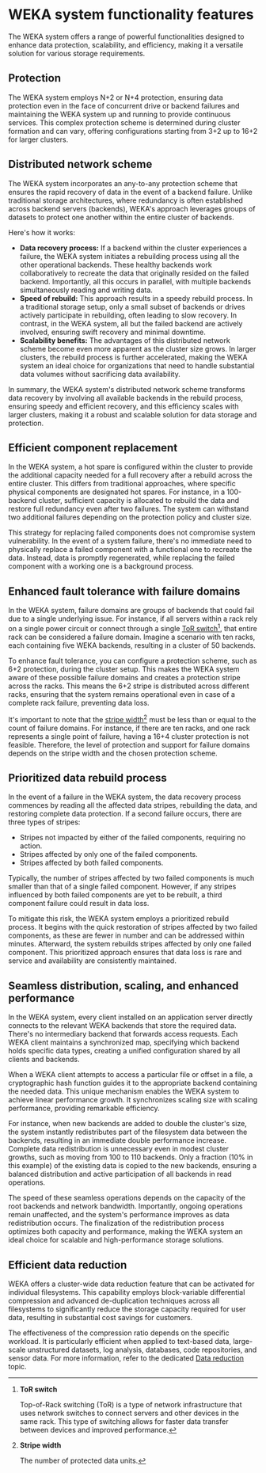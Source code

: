 # WEKA system functionality features



The WEKA system offers a range of powerful functionalities designed to enhance data protection, scalability, and efficiency, making it a versatile solution for various storage requirements.

## Protection

The WEKA system employs N+2 or N+4 protection, ensuring data protection even in the face of concurrent drive or backend failures and maintaining the WEKA system up and running to provide continuous services. This complex protection scheme is determined during cluster formation and can vary, offering configurations starting from 3+2 up to 16+2 for larger clusters.

## Distributed network scheme

The WEKA system incorporates an any-to-any protection scheme that ensures the rapid recovery of data in the event of a backend failure. Unlike traditional storage architectures, where redundancy is often established across backend servers (backends), WEKA's approach leverages groups of datasets to protect one another within the entire cluster of backends.

Here's how it works:

* **Data recovery process:** If a backend within the cluster experiences a failure, the WEKA system initiates a rebuilding process using all the other operational backends. These healthy backends work collaboratively to recreate the data that originally resided on the failed backend. Importantly, all this occurs in parallel, with multiple backends simultaneously reading and writing data.
* **Speed of rebuild:** This approach results in a speedy rebuild process. In a traditional storage setup, only a small subset of backends or drives actively participate in rebuilding, often leading to slow recovery. In contrast, in the WEKA system, all but the failed backend are actively involved, ensuring swift recovery and minimal downtime.
* **Scalability benefits:** The advantages of this distributed network scheme become even more apparent as the cluster size grows. In larger clusters, the rebuild process is further accelerated, making the WEKA system an ideal choice for organizations that need to handle substantial data volumes without sacrificing data availability.

In summary, the WEKA system's distributed network scheme transforms data recovery by involving all available backends in the rebuild process, ensuring speedy and efficient recovery, and this efficiency scales with larger clusters, making it a robust and scalable solution for data storage and protection.

## **Efficient component replacement**

In the WEKA system, a hot spare is configured within the cluster to provide the additional capacity needed for a full recovery after a rebuild across the entire cluster. This differs from traditional approaches, where specific physical components are designated hot spares. For instance, in a 100-backend cluster, sufficient capacity is allocated to rebuild the data and restore full redundancy even after two failures. The system can withstand two additional failures depending on the protection policy and cluster size.

This strategy for replacing failed components does not compromise system vulnerability. In the event of a system failure, there's no immediate need to physically replace a failed component with a functional one to recreate the data. Instead, data is promptly regenerated, while replacing the failed component with a working one is a background process.

## **Enhanced fault tolerance with failure domains**

In the WEKA system, failure domains are groups of backends that could fail due to a single underlying issue. For instance, if all servers within a rack rely on a single power circuit or connect through a single [ToR switch](#user-content-fn-1)[^1], that entire rack can be considered a failure domain. Imagine a scenario with ten racks, each containing five WEKA backends, resulting in a cluster of 50 backends.

To enhance fault tolerance, you can configure a protection scheme, such as 6+2 protection, during the cluster setup. This makes the WEKA system aware of these possible failure domains and creates a protection stripe across the racks. This means the 6+2 stripe is distributed across different racks, ensuring that the system remains operational even in case of a complete rack failure, preventing data loss.

It's important to note that the [stripe width](#user-content-fn-2)[^2] must be less than or equal to the count of failure domains. For instance, if there are ten racks, and one rack represents a single point of failure, having a 16+4 cluster protection is not feasible. Therefore, the level of protection and support for failure domains depends on the stripe width and the chosen protection scheme.

## Prioritized data rebuild process

In the event of a failure in the WEKA system, the data recovery process commences by reading all the affected data stripes, rebuilding the data, and restoring complete data protection. If a second failure occurs, there are three types of stripes:

* Stripes not impacted by either of the failed components, requiring no action.
* Stripes affected by only one of the failed components.
* Stripes affected by both failed components.

Typically, the number of stripes affected by two failed components is much smaller than that of a single failed component. However, if any stripes influenced by both failed components are yet to be rebuilt, a third component failure could result in data loss.

To mitigate this risk, the WEKA system employs a prioritized rebuild process. It begins with the quick restoration of stripes affected by two failed components, as these are fewer in number and can be addressed within minutes. Afterward, the system rebuilds stripes affected by only one failed component. This prioritized approach ensures that data loss is rare and service and availability are consistently maintained.

## **Seamless distribution, scaling, and enhanced performance**

In the WEKA system, every client installed on an application server directly connects to the relevant WEKA backends that store the required data. There's no intermediary backend that forwards access requests. Each WEKA client maintains a synchronized map, specifying which backend holds specific data types, creating a unified configuration shared by all clients and backends.

When a WEKA client attempts to access a particular file or offset in a file, a cryptographic hash function guides it to the appropriate backend containing the needed data. This unique mechanism enables the WEKA system to achieve linear performance growth. It synchronizes scaling size with scaling performance, providing remarkable efficiency.

For instance, when new backends are added to double the cluster's size, the system instantly redistributes part of the filesystem data between the backends, resulting in an immediate double performance increase. Complete data redistribution is unnecessary even in modest cluster growths, such as moving from 100 to 110 backends. Only a fraction (10% in this example) of the existing data is copied to the new backends, ensuring a balanced distribution and active participation of all backends in read operations.

The speed of these seamless operations depends on the capacity of the root backends and network bandwidth. Importantly, ongoing operations remain unaffected, and the system's performance improves as data redistribution occurs. The finalization of the redistribution process optimizes both capacity and performance, making the WEKA system an ideal choice for scalable and high-performance storage solutions.

## **Efficient data reduction**

WEKA offers a cluster-wide data reduction feature that can be activated for individual filesystems. This capability employs block-variable differential compression and advanced de-duplication techniques across all filesystems to significantly reduce the storage capacity required for user data, resulting in substantial cost savings for customers.

The effectiveness of the compression ratio depends on the specific workload. It is particularly efficient when applied to text-based data, large-scale unstructured datasets, log analysis, databases, code repositories, and sensor data. For more information, refer to the dedicated [Data reduction](../filesystems.md#data-reduction) topic.

[^1]: **ToR switch**

    Top-of-Rack switching (ToR) is a type of network infrastructure that uses network switches to connect servers and other devices in the same rack. This type of switching allows for faster data transfer between devices and improved performance.

[^2]: **Stripe width**

    The number of protected data units.
